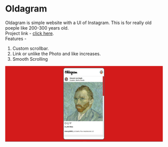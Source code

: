 # Oldagram
 Oldagram is simple website with a UI of Instagram. This is for really old poeple like 200-300 years old.  
 Project link - [click here](https://oldagram-k.netlify.app/).  
  Features -   
 1. Custom scrollbar.
 2. Link or unlike the Photo and like increases.
 3. Smooth Scrolling  
 
 ![Title Image of the Project](title_image.JPG)
